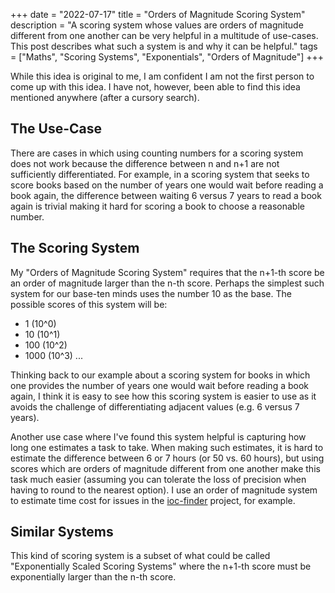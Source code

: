 +++
date = "2022-07-17"
title = "Orders of Magnitude Scoring System"
description = "A scoring system whose values are orders of magnitude different from one another can be very helpful in a multitude of use-cases. This post describes what such a system is and why it can be helpful."
tags = ["Maths", "Scoring Systems", "Exponentials", "Orders of Magnitude"]
+++

While this idea is original to me, I am confident I am not the first person to come up with this idea.
I have not, however, been able to find this idea mentioned anywhere (after a cursory search).

## The Use-Case

There are cases in which using counting numbers for a scoring system does not work because the difference between n and n+1
are not sufficiently differentiated. For example, in a scoring system that seeks to score books based on the number of years one
would wait before reading a book again, the difference between waiting 6 versus 7 years to read a book again is trivial making it
hard for scoring a book to choose a reasonable number.

## The Scoring System

My "Orders of Magnitude Scoring System" requires that the n+1-th score be an order of magnitude larger than the n-th score.
Perhaps the simplest such system for our base-ten minds uses the number 10 as the base.
The possible scores of this system will be:

- 1 (10^0)
- 10 (10^1)
- 100 (10^2)
- 1000 (10^3) ...

Thinking back to our example about a scoring system for books in which one provides the number of years one
would wait before reading a book again, I think it is easy to see how this scoring system is easier to use as it avoids the challenge
of differentiating adjacent values (e.g. 6 versus 7 years).

Another use case where I've found this system helpful is capturing how long one estimates a task to take.
When making such estimates, it is hard to estimate the difference between 6 or 7 hours (or 50 vs. 60 hours),
but using scores which are orders of magnitude different from one another make this task much easier
(assuming you can tolerate the loss of precision when having to round to the nearest option).
I use an order of magnitude system to estimate time cost for issues in the
[ioc-finder](https://github.com/fhightower/ioc-finder/labels?q=time) project, for example.

## Similar Systems

This kind of scoring system is a subset of what could be called "Exponentially Scaled Scoring Systems" where the n+1-th score must be exponentially larger than the n-th score.

